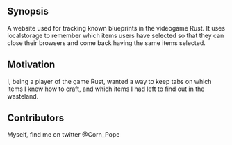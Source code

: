## Synopsis

A website used for tracking known blueprints in the videogame Rust. It uses localstorage to remember which items users have selected so that they can close their browsers and come back having the same items selected.

## Motivation

I, being a player of the game Rust, wanted a way to keep tabs on which items I knew how to craft, and which items I had left to find out in the wasteland.

## Contributors

Myself, find me on twitter @Corn_Pope

